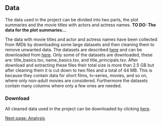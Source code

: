 
## Data

The data used in the project can be divided into two parts, the plot summaries and the movie titles with actors and actress names.
**TO DO: The data for the plot summaries...**

The data with movie titles and actor and actress names have been collected from IMDb by downloading some large datasets and then cleaning them to remove unwanted data.
The datasets are described [here](https://www.imdb.com/interfaces/) and can be downloaded from [here](https://datasets.imdbws.com/).
Only some of the datasets are downloaded, these are: title_basics.tsv, name_basics.tsv, and title_principals.tsv.
After download and extracting these files their total size is more than 2.5 GB but after cleaning them it is cut down to two files and a total of 44 MB.
This is because they contain data for short films, tv-series, movies, and so on, where only non-adult movies are considered.
Furthermore the datasets contain many columns where only a few ones are needed.

### Download
All cleaned data used in the project can be downloaded by clicking [here](/data/Data.zip).

[Next page: Analysis](analysis.md)
